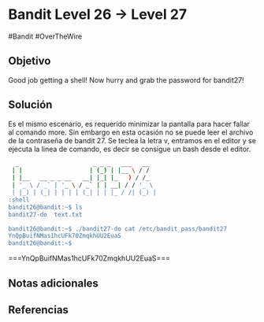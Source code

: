 # Bandit Level 26 → Level 27
#Bandit #OverTheWire 
## Objetivo
Good job getting a shell! Now hurry and grab the password for bandit27!
## Solución
Es el mismo escenario, es requerido minimizar la pantalla para hacer fallar al comando more. Sin embargo en esta ocasión no se puede leer el archivo de la contraseña de bandit 27.
Se teclea la letra v, entramos en el editor y se ejecuta la linea de comando, es decir se consigue un bash desde el editor.

```bash
  _                     _ _ _   ___   __
 | |                   | (_) | |__ \ / /  
 | |__   __ _ _ __   __| |_| |_   ) / /_  
 | '_ \ / _` | '_ \ / _` | | __| / / '_ \
 | |_) | (_| | | | | (_| | | |_ / /| (_) |
:shell
bandit26@bandit:~$ ls
bandit27-do  text.txt

bandit26@bandit:~$ ./bandit27-do cat /etc/bandit_pass/bandit27
YnQpBuifNMas1hcUFk70ZmqkhUU2EuaS
bandit26@bandit:~$ 


```

===YnQpBuifNMas1hcUFk70ZmqkhUU2EuaS===

## Notas adicionales

## Referencias